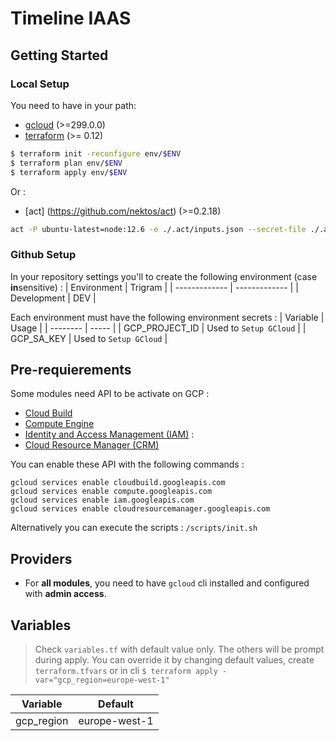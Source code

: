 # Timeline IAAS

## Getting Started

### Local Setup

You need to have in your path:

- [gcloud](https://cloud.google.com/sdk/install?hl=fr) (>=299.0.0)
- [terraform](https://www.terraform.io/downloads.html) (>= 0.12)

```sh
$ terraform init -reconfigure env/$ENV
$ terraform plan env/$ENV
$ terraform apply env/$ENV
```

Or :
- [act] (https://github.com/nektos/act) (>=0.2.18)

```sh
act -P ubuntu-latest=node:12.6 -e ./.act/inputs.json --secret-file ./.act/.secrets  -j terraform -v
```

### Github Setup
In your repository settings you'll to create the following environment (case **in**sensitive) :
| Environment   | Trigram       |
| ------------- | ------------- |
| Development | DEV |

Each environment must have the following environment secrets :
| Variable | Usage |
| -------- | ----- |
| GCP_PROJECT_ID | Used to `Setup GCloud` |
| GCP_SA_KEY | Used to `Setup GCloud` |

## Pre-requierements

Some modules need API to be activate on GCP :

- [Cloud Build]()
- [Compute Engine]()
- [Identity and Access Management (IAM)](https://console.developers.google.com/apis/api/iam.googleapis.com/overview?project=1057790429303) :
- [Cloud Resource Manager (CRM)](https://console.developers.google.com/apis/api/cloudresourcemanager.googleapis.com/overview?project=1057790429303)

You can enable these API with the following commands :

```
gcloud services enable cloudbuild.googleapis.com
gcloud services enable compute.googleapis.com
gcloud services enable iam.googleapis.com
gcloud services enable cloudresourcemanager.googleapis.com
```

Alternatively you can execute the scripts : `/scripts/init.sh`

## Providers

- For **all modules**, you need to have `gcloud` cli installed and configured with **admin access**.

## Variables

> Check `variables.tf` with default value only. The others will be prompt during apply.
> You can override it by changing default values, create `terraform.tfvars` or in cli `$ terraform apply -var="gcp_region=europe-west-1"`

| Variable   | Default       |
| ---------- | ------------- |
| gcp_region | europe-west-1 |
